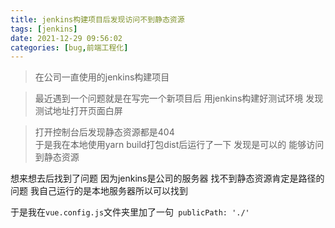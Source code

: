 ```yaml
---
title: jenkins构建项目后发现访问不到静态资源
tags: [jenkins]
date: 2021-12-29 09:56:02
categories: [bug,前端工程化]
---
```


>在公司一直使用的jenkins构建项目

>最近遇到一个问题就是在写完一个新项目后  用jenkins构建好测试环境  发现测试地址打开页面白屏

>打开控制台后发现静态资源都是404  
>于是我在本地使用yarn build打包dist后运行了一下  发现是可以的  能够访问到静态资源

想来想去后找到了问题  因为jenkins是公司的服务器  找不到静态资源肯定是路径的问题  我自己运行的是本地服务器所以可以找到 

于是我在`vue.config.js`文件夹里加了一句` publicPath: './'`